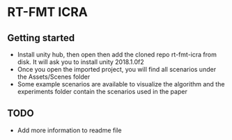 # RT-FMT ICRA

## Getting started
- Install unity hub, then open then add the cloned repo rt-fmt-icra from disk. It will ask you to install unity 2018.1.0f2
- Once you open the imported project, you will find all scenarios under the Assets/Scenes folder
- Some example scenarios are available to visualize the algorithm and the experiments folder contain the scenarios used in the paper

## TODO
- Add more information to readme file
